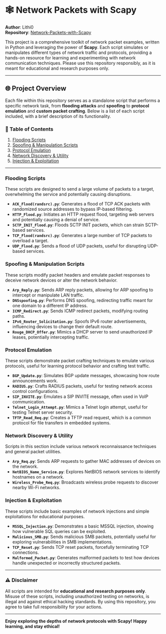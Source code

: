 # 🕸️ Network Packets with Scapy

**Author**: Lithi0  
**Repository**: [Network-Packets-with-Scapy](https://github.com/Lithi0/Network-Packets-with-Scapy)

This project is a comprehensive toolkit of network packet examples, written in Python and leveraging the power of **Scapy**. Each script simulates or manipulates different types of network traffic and protocols, providing a hands-on resource for learning and experimenting with network communication techniques. Please use this repository responsibly, as it is meant for educational and research purposes only.

---

## 🌐 Project Overview

Each file within this repository serves as a standalone script that performs a specific network task, from **flooding attacks** and **spoofing** to **protocol emulation** and **custom packet crafting**. Below is a list of each script included, with a brief description of its functionality.

### 📑 Table of Contents
1. [Flooding Scripts](#flooding-scripts)
2. [Spoofing & Manipulation Scripts](#spoofing--manipulation-scripts)
3. [Protocol Emulation](#protocol-emulation)
4. [Network Discovery & Utility](#network-discovery--utility)
5. [Injection & Exploitation](#injection--exploitation)

---

### Flooding Scripts

These scripts are designed to send a large volume of packets to a target, overwhelming the service and potentially causing disruptions.

- **`ACK_Flood(randsrc).py`**: Generates a flood of TCP ACK packets with randomized source addresses to bypass IP-based filtering.
- **`HTTP_Flood.py`**: Initiates an HTTP request flood, targeting web servers and potentially causing a denial of service.
- **`SCTP_INIT_Flood.py`**: Floods SCTP INIT packets, which can strain SCTP-based services.
- **`TCP_Flood(randsrc).py`**: Generates a large number of TCP packets to overload a target.
- **`UDP_Flood.py`**: Sends a flood of UDP packets, useful for disrupting UDP-based services.

### Spoofing & Manipulation Scripts

These scripts modify packet headers and emulate packet responses to deceive network devices or alter the network behavior.

- **`Arp_Reply.py`**: Sends ARP reply packets, allowing for ARP spoofing to intercept or manipulate LAN traffic.
- **`DNSspoofing.py`**: Performs DNS spoofing, redirecting traffic meant for one domain to a different IP address.
- **`ICMP_Redirect.py`**: Sends ICMP redirect packets, modifying routing paths.
- **`IPv6_Router_Solicitation.py`**: Spoofs IPv6 router advertisements, influencing devices to change their default route.
- **`Rouge_DHCP_Offer.py`**: Mimics a DHCP server to send unauthorized IP leases, potentially intercepting traffic.

### Protocol Emulation

These scripts demonstrate packet crafting techniques to emulate various protocols, useful for learning protocol behavior and crafting test traffic.

- **`BGP_Update.py`**: Simulates BGP update messages, showcasing how route announcements work.
- **`RADIUS.py`**: Crafts RADIUS packets, useful for testing network access control configurations.
- **`SIP_INVITE.py`**: Emulates a SIP INVITE message, often used in VoIP communication.
- **`Telnet_Login_Attempt.py`**: Mimics a Telnet login attempt, useful for testing Telnet server security.
- **`TFTP_Read_Req.py`**: Creates a TFTP read request, which is a common protocol for file transfers in embedded systems.

### Network Discovery & Utility

Scripts in this section include various network reconnaissance techniques and general packet utilities.

- **`Arp_Req.py`**: Sends ARP requests to gather MAC addresses of devices on the network.
- **`NetBIOS_Name_Service.py`**: Explores NetBIOS network services to identify hostnames on a network.
- **`Wireless_Probe_Req.py`**: Broadcasts wireless probe requests to discover nearby Wi-Fi networks.

### Injection & Exploitation

These scripts include basic examples of network injections and simple exploitations for educational purposes.

- **`MSSQL_Injection.py`**: Demonstrates a basic MSSQL injection, showing how vulnerable SQL queries can be exploited.
- **`Malicious_SMB.py`**: Sends malicious SMB packets, potentially useful for exploring vulnerabilities in SMB implementations.
- **`TCP_Reset.py`**: Sends TCP reset packets, forcefully terminating TCP connections.
- **`Malformed_Packet.py`**: Generates malformed packets to test how devices handle unexpected or incorrectly structured packets.

---

### ⚠️ **Disclaimer**

All scripts are intended for **educational and research purposes only**. Misuse of these scripts, including unauthorized testing on networks, is illegal and against ethical hacking standards. By using this repository, you agree to take full responsibility for your actions.

---

**Enjoy exploring the depths of network protocols with Scapy! Happy learning, and stay ethical!**

